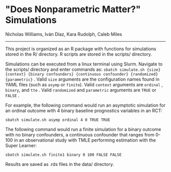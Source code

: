 # "Does Nonparametric Matter?" Simulations

Nicholas Williams, Iván Díaz, Kara Rudolph, Caleb Miles

------------------------------------------------------------------------

This project is organized as an R package with functions for simulations stored in the R/ directory. R scripts are stored in the scripts/ directory.

Simulations can be executed from a linux terminal using Slurm. Navigate to the scripts/ directory and enter commands as: `sbatch simulate.sh {size} {context} {binary confounders} {continuous confounder} {randomized} {parametric}` . Valid `size` arguments are the configuration names found in YAML files (such as `asymp` or `finite`). Valid `context` arguments are `ordinal` , `binary`, and `tte` . Valid `randomized` and `parametric` arguments are `TRUE` or `FALSE` .

For example, the following command would run an asymptotic simulation for an ordinal outcome with 4 binary baseline prognostics variables in an RCT:

    sbatch simulate.sh asymp ordinal 4 0 TRUE TRUE

The following command would run a finite simulation for a binary outcome with no binary confounders, a continuous confounder that ranges from 0-100 in an observational study with TMLE performing estimation with the Super Learner:

    sbatch simulate.sh finite1 binary 0 100 FALSE FALSE

Results are saved as .rds files in the data/ directory.
